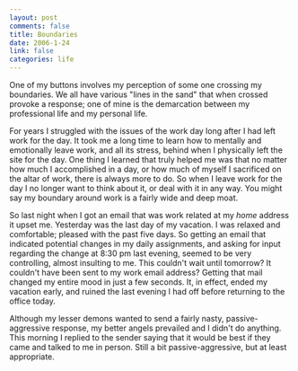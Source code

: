 ```yaml
--- 
layout: post
comments: false
title: Boundaries
date: 2006-1-24
link: false
categories: life
---
```

One of my buttons involves my perception of some one crossing my boundaries. We all have various "lines in the sand" that when crossed provoke a response; one of mine is the demarcation between my professional life and my personal life.

For years I struggled with the issues of the work day long after I had left work for the day. It took me a long time to learn how to mentally and emotionally leave work, and all its stress, behind when I physically left the site for the day. One thing I learned that truly helped me was that no matter how much I accomplished in a day, or how much of myself I sacrificed on the altar of work, there is always more to do. So when I leave work for the day I no longer want to think about it, or deal with it in any way. You might say my boundary around work is a fairly wide and deep moat.

So last night when I got an email that was work related at my <em>home</em> address it upset me. Yesterday was the last day of my vacation. I was relaxed and comfortable; pleased with the past five days. So getting an email that indicated potential changes in my daily assignments, and asking for input regarding the change at 8:30 pm last evening, seemed to be very controlling, almost insulting to me. This couldn't wait until tomorrow? It couldn't have been sent to my work email address? Getting that mail changed my entire mood in just a few seconds. It, in effect, ended my vacation early, and ruined the last evening I had off before returning to the office today.

Although my lesser demons wanted to send a fairly nasty, passive-aggressive response, my better angels prevailed and I didn't do anything. This morning I replied to the sender saying that it would be best if they came and talked to me in person. Still a bit passive-aggressive, but at least appropriate.
